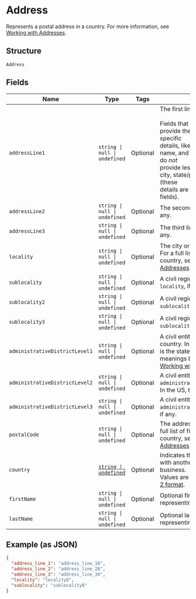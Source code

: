 <!-- Optimized: 2025-10-06 -->
<!-- RPM: 1.6.2.1.1.6.2.1_address_20251006 -->
<!-- Session: E2E RPM DNA Application -->
<!-- AOM: RND (Reggie & Dro) -->
<!-- COI: TECHNOLOGY -->
<!-- RPM: HIGH -->
<!-- ACTION: BUILD -->

# Address

Represents a postal address in a country.
For more information, see [Working with Addresses](https://developer.squareup.com/docs/build-basics/working-with-addresses).

## Structure

`Address`

## Fields

| Name | Type | Tags | Description |
|  --- | --- | --- | --- |
| `addressLine1` | `string \| null \| undefined` | Optional | The first line of the address.<br><br>Fields that start with `address_line` provide the address's most specific<br>details, like street number, street name, and building name. They do *not*<br>provide less specific details like city, state/province, or country (these<br>details are provided in other fields). |
| `addressLine2` | `string \| null \| undefined` | Optional | The second line of the address, if any. |
| `addressLine3` | `string \| null \| undefined` | Optional | The third line of the address, if any. |
| `locality` | `string \| null \| undefined` | Optional | The city or town of the address. For a full list of field meanings by country, see [Working with Addresses](https://developer.squareup.com/docs/build-basics/working-with-addresses). |
| `sublocality` | `string \| null \| undefined` | Optional | A civil region within the address's `locality`, if any. |
| `sublocality2` | `string \| null \| undefined` | Optional | A civil region within the address's `sublocality`, if any. |
| `sublocality3` | `string \| null \| undefined` | Optional | A civil region within the address's `sublocality_2`, if any. |
| `administrativeDistrictLevel1` | `string \| null \| undefined` | Optional | A civil entity within the address's country. In the US, this<br>is the state. For a full list of field meanings by country, see [Working with Addresses](https://developer.squareup.com/docs/build-basics/working-with-addresses). |
| `administrativeDistrictLevel2` | `string \| null \| undefined` | Optional | A civil entity within the address's `administrative_district_level_1`.<br>In the US, this is the county. |
| `administrativeDistrictLevel3` | `string \| null \| undefined` | Optional | A civil entity within the address's `administrative_district_level_2`,<br>if any. |
| `postalCode` | `string \| null \| undefined` | Optional | The address's postal code. For a full list of field meanings by country, see [Working with Addresses](https://developer.squareup.com/docs/build-basics/working-with-addresses). |
| `country` | [`string \| undefined`](../../doc/models/country.md) | Optional | Indicates the country associated with another entity, such as a business.<br>Values are in [ISO 3166-1-alpha-2 format](http://www.iso.org/iso/home/standards/country_codes.htm). |
| `firstName` | `string \| null \| undefined` | Optional | Optional first name when it's representing recipient. |
| `lastName` | `string \| null \| undefined` | Optional | Optional last name when it's representing recipient. |

## Example (as JSON)

```json
{
  "address_line_1": "address_line_18",
  "address_line_2": "address_line_28",
  "address_line_3": "address_line_34",
  "locality": "locality8",
  "sublocality": "sublocality8"
}
```
